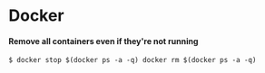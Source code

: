# Docker

#### Remove all containers even if they're not running
`$ docker stop $(docker ps -a -q)
docker rm $(docker ps -a -q) `
